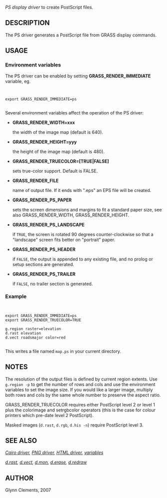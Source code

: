 
*PS display driver* to create PostScript files.

## DESCRIPTION

The PS driver generates a PostScript file from GRASS display commands.

## USAGE


### Environment variables

The PS driver can be enabled by setting **GRASS\_RENDER\_IMMEDIATE**
variable, eg.

```


export GRASS_RENDER_IMMEDIATE=ps


```


Several environment variables affect the operation of the PS driver:

* **GRASS\_RENDER\_WIDTH=xxx**

  the width of the image map (default is 640).
* **GRASS\_RENDER\_HEIGHT=yyy**

  the height of the image map (default is 480).
* **GRASS\_RENDER\_TRUECOLOR=[TRUE|FALSE]**

  sets true-color support. Default is FALSE.
* **GRASS\_RENDER\_FILE**

  name of output file. If it ends with ".eps" an EPS file
  will be created.
* **GRASS\_RENDER\_PS\_PAPER**

  sets the screen dimensions and margins to
  fit a standard paper size, see also GRASS\_RENDER\_WIDTH, GRASS\_RENDER\_HEIGHT.
* **GRASS\_RENDER\_PS\_LANDSCAPE**

  if `TRUE`, the screen is rotated 90 degrees
  counter-clockwise so that a "landscape" screen fits better on
  "portrait" paper.
* **GRASS\_RENDER\_PS\_HEADER**

  if `FALSE`, the output is appended to any existing file,
  and no prolog or setup sections are generated.
* **GRASS\_RENDER\_PS\_TRAILER**

  if `FALSE`, no trailer section is generated.


### Example


```


export GRASS_RENDER_IMMEDIATE=ps
export GRASS_RENDER_TRUECOLOR=TRUE

g.region raster=elevation
d.rast elevation
d.vect roadsmajor color=red


```


This writes a file named `map.ps` in your current directory.

## NOTES

The resolution of the output files is defined by current region
extents. Use `g.region -p` to get the number of rows and cols
and use the environment variables to set the image size. If you would
like a larger image, multiply both rows and cols by the same whole
number to preserve the aspect ratio.

GRASS\_RENDER\_TRUECOLOR requires either PostScript level 2 or level 1 plus the
colorimage and setrgbcolor operators (this is the case for colour
printers which pre-date level 2 PostScript).

Masked images (`d.rast`, `d.rgb`, `d.his -n`)
require PostScript level 3.

## SEE ALSO

*[Cairo driver](cairodriver.html),
[PNG driver](pngdriver.html),
[HTML driver](htmldriver.html),
[variables](variables.html)*

*[d.rast](d.rast.html),
[d.vect](d.vect.html),
[d.mon](d.mon.html),
[d.erase](d.erase.html),
[d.redraw](d.redraw.html)*

## AUTHOR

Glynn Clements, 2007
